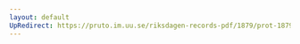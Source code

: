 ```yaml
---
layout: default
UpRedirect: https://pruto.im.uu.se/riksdagen-records-pdf/1879/prot-1879--fk--028/prot-1879--fk--028_029.pdf
---
```


